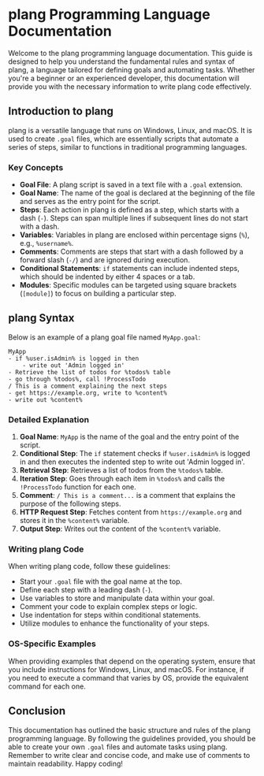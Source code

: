# plang Programming Language Documentation

Welcome to the plang programming language documentation. This guide is designed to help you understand the fundamental rules and syntax of plang, a language tailored for defining goals and automating tasks. Whether you're a beginner or an experienced developer, this documentation will provide you with the necessary information to write plang code effectively.

## Introduction to plang

plang is a versatile language that runs on Windows, Linux, and macOS. It is used to create `.goal` files, which are essentially scripts that automate a series of steps, similar to functions in traditional programming languages.

### Key Concepts

- **Goal File**: A plang script is saved in a text file with a `.goal` extension.
- **Goal Name**: The name of the goal is declared at the beginning of the file and serves as the entry point for the script.
- **Steps**: Each action in plang is defined as a step, which starts with a dash (`-`). Steps can span multiple lines if subsequent lines do not start with a dash.
- **Variables**: Variables in plang are enclosed within percentage signs (`%`), e.g., `%username%`.
- **Comments**: Comments are steps that start with a dash followed by a forward slash (`-/`) and are ignored during execution.
- **Conditional Statements**: `if` statements can include indented steps, which should be indented by either 4 spaces or a tab.
- **Modules**: Specific modules can be targeted using square brackets (`[module]`) to focus on building a particular step.

## plang Syntax

Below is an example of a plang goal file named `MyApp.goal`:

```plang
MyApp
- if %user.isAdmin% is logged in then
    - write out 'Admin logged in'
- Retrieve the list of todos for %todos% table
- go through %todos%, call !ProcessTodo
/ This is a comment explaining the next steps
- get https://example.org, write to %content%
- write out %content%
```

### Detailed Explanation

1. **Goal Name**: `MyApp` is the name of the goal and the entry point of the script.
2. **Conditional Step**: The `if` statement checks if `%user.isAdmin%` is logged in and then executes the indented step to write out 'Admin logged in'.
3. **Retrieval Step**: Retrieves a list of todos from the `%todos%` table.
4. **Iteration Step**: Goes through each item in `%todos%` and calls the `!ProcessTodo` function for each one.
5. **Comment**: `/ This is a comment...` is a comment that explains the purpose of the following steps.
6. **HTTP Request Step**: Fetches content from `https://example.org` and stores it in the `%content%` variable.
7. **Output Step**: Writes out the content of the `%content%` variable.

### Writing plang Code

When writing plang code, follow these guidelines:

- Start your `.goal` file with the goal name at the top.
- Define each step with a leading dash (`-`).
- Use variables to store and manipulate data within your goal.
- Comment your code to explain complex steps or logic.
- Use indentation for steps within conditional statements.
- Utilize modules to enhance the functionality of your steps.

### OS-Specific Examples

When providing examples that depend on the operating system, ensure that you include instructions for Windows, Linux, and macOS. For instance, if you need to execute a command that varies by OS, provide the equivalent command for each one.

## Conclusion

This documentation has outlined the basic structure and rules of the plang programming language. By following the guidelines provided, you should be able to create your own `.goal` files and automate tasks using plang. Remember to write clear and concise code, and make use of comments to maintain readability. Happy coding!